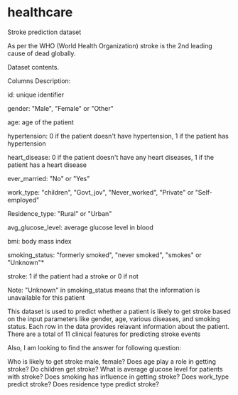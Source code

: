 # healthcare
Stroke prediction dataset

As per the WHO (World Health Organization) stroke is the 2nd leading cause of dead globally.

Dataset contents.

Columns Description:

id: unique identifier

gender: "Male", "Female" or "Other"

age: age of the patient

hypertension: 0 if the patient doesn't have hypertension, 1 if the patient has hypertension

heart_disease: 0 if the patient doesn't have any heart diseases, 1 if the patient has a heart disease

ever_married: "No" or "Yes"

work_type: "children", "Govt_jov", "Never_worked", "Private" or "Self-employed"

Residence_type: "Rural" or "Urban"

avg_glucose_level: average glucose level in blood

bmi: body mass index

smoking_status: "formerly smoked", "never smoked", "smokes" or "Unknown"*

stroke: 1 if the patient had a stroke or 0 if not

Note: "Unknown" in smoking_status means that the information is unavailable for this patient

This dataset is used to predict whether a patient is likely to get stroke based on the input parameters like gender, age, various diseases, and smoking status. Each row in the data provides relavant information about the patient. There are a total of 11 clinical features for predicting stroke events

Also, I am looking to find the answer for following question:

Who is likely to get stroke male, female?
Does age play a role in getting stroke?
Do children get stroke?
What is average glucose level for patients with stroke?
Does smoking has influence in getting stroke?
Does work_type predict stroke?
Does residence type predict stroke?

